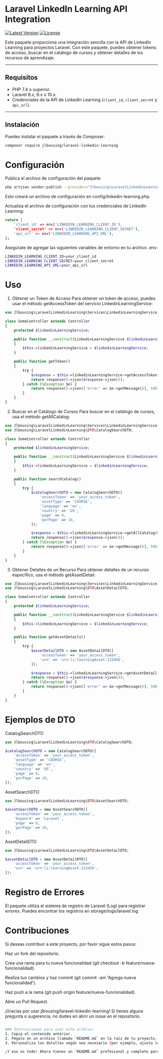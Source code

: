 # Laravel LinkedIn Learning API Integration

[![Latest Version](https://img.shields.io/packagist/v/jlbousing/laravel-linkedin-learning.svg?style=flat-square)](https://packagist.org/packages/jlbousing/laravel-linkedin-learning)
[![License](https://img.shields.io/packagist/l/jlbousing/laravel-linkedin-learning.svg?style=flat-square)](https://packagist.org/packages/jlbousing/laravel-linkedin-learning)

Este paquete proporciona una integración sencilla con la API de LinkedIn Learning para proyectos Laravel. Con este paquete, puedes obtener tokens de acceso, buscar en el catálogo de cursos y obtener detalles de los recursos de aprendizaje.

---

## Requisitos

- PHP 7.4 o superior.
- Laravel 8.x, 9.x o 10.x.
- Credenciales de la API de LinkedIn Learning (`client_id`, `client_secret` y `api_url`).

---

## Instalación

Puedes instalar el paquete a través de Composer:

```bash
composer require jlbousing/laravel-linkedin-learning
```

# Configuración

Publica el archivo de configuración del paquete

```bash
php artisan vendor:publish --provider="Jlbousing\LaravelLinkedinLearning\Providers\LinkedinLearningServiceProvider" --tag="config"
```
Esto creará un archivo de configuración en config/linkedin-learning.php.

Actualiza el archivo de configuración con tus credenciales de LinkedIn Learning:
```bash
return [
    'client_id' => env('LINKEDIN_LEARNING_CLIENT_ID'),
    'client_secret' => env('LINKEDIN_LEARNING_CLIENT_SECRET'),
    'api_url' => env('LINKEDIN_LEARNING_API_URL'),
];
```
Asegúrate de agregar las siguientes variables de entorno en tu archivo .env:
```bash
LINKEDIN_LEARNING_CLIENT_ID=your_client_id
LINKEDIN_LEARNING_CLIENT_SECRET=your_client_secret
LINKEDIN_LEARNING_API_URL=your_api_url
```

# Uso

1. Obtener un Token de Acceso
   Para obtener un token de acceso, puedes usar el método getAccessToken del servicio LinkedinLearningService:
```php
use Jlbousing\LaravelLinkedinLearning\Services\LinkedinLearningService;

class SomeController extends Controller
{
    protected $linkedinLearningService;

    public function __construct(LinkedinLearningService $linkedinLearningService)
    {
        $this->linkedinLearningService = $linkedinLearningService;
    }

    public function getToken()
    {
        try {
            $response = $this->linkedinLearningService->getAccessToken();
            return response()->json($response->json());
        } catch (\Exception $e) {
            return response()->json(['error' => $e->getMessage()], 500);
        }
    }
}
```
2. Buscar en el Catálogo de Cursos
   Para buscar en el catálogo de cursos, usa el método getAllCatalog:
```php
use Jlbousing\LaravelLinkedinLearning\Services\LinkedinLearningService;
use Jlbousing\LaravelLinkedinLearning\DTO\CatalogSearchDTO;

class SomeController extends Controller
{
    protected $linkedinLearningService;

    public function __construct(LinkedinLearningService $linkedinLearningService)
    {
        $this->linkedinLearningService = $linkedinLearningService;
    }

    public function searchCatalog()
    {
        try {
            $catalogSearchDTO = new CatalogSearchDTO([
                'accessToken' => 'your_access_token',
                'assetType' => 'COURSE',
                'language' => 'en',
                'country' => 'US',
                'page' => 0,
                'perPage' => 10,
            ]);

            $response = $this->linkedinLearningService->getAllCatalog($catalogSearchDTO);
            return response()->json($response->json());
        } catch (\Exception $e) {
            return response()->json(['error' => $e->getMessage()], 500);
        }
    }
}
```
3. Obtener Detalles de un Recurso
   Para obtener detalles de un recurso específico, usa el método getAssetDetail:
```php
use Jlbousing\LaravelLinkedinLearning\Services\LinkedinLearningService;
use Jlbousing\LaravelLinkedinLearning\DTO\AssetDetailDTO;

class SomeController extends Controller
{
    protected $linkedinLearningService;

    public function __construct(LinkedinLearningService $linkedinLearningService)
    {
        $this->linkedinLearningService = $linkedinLearningService;
    }

    public function getAssetDetails()
    {
        try {
            $assetDetailDTO = new AssetDetailDTO([
                'accessToken' => 'your_access_token',
                'urn' => 'urn:li:learningAsset:123456',
            ]);

            $response = $this->linkedinLearningService->getAssetDetail($assetDetailDTO);
            return response()->json($response->json());
        } catch (\Exception $e) {
            return response()->json(['error' => $e->getMessage()], 500);
        }
    }
}
```

# Ejemplos de DTO
CatalogSearchDTO

```php
use Jlbousing\LaravelLinkedinLearning\DTO\CatalogSearchDTO;

$catalogSearchDTO = new CatalogSearchDTO([
    'accessToken' => 'your_access_token',
    'assetType' => 'COURSE',
    'language' => 'en',
    'country' => 'US',
    'page' => 0,
    'perPage' => 10,
]);
```

AssetSearchDTO

```php
use Jlbousing\LaravelLinkedinLearning\DTO\AssetSearchDTO;

$assetSearchDTO = new AssetSearchDTO([
    'accessToken' => 'your_access_token',
    'keyword' => 'Laravel',
    'page' => 0,
    'perPage' => 10,
]);
```

AssetDetailDTO

```php
use Jlbousing\LaravelLinkedinLearning\DTO\AssetDetailDTO;

$assetDetailDTO = new AssetDetailDTO([
    'accessToken' => 'your_access_token',
    'urn' => 'urn:li:learningAsset:123456',
]);
```

# Registro de Errores
El paquete utiliza el sistema de registro de Laravel (Log) para registrar errores. Puedes encontrar los registros en storage/logs/laravel.log.

# Contribuciones
Si deseas contribuir a este proyecto, por favor sigue estos pasos:

Haz un fork del repositorio.

Crea una rama para tu nueva funcionalidad (git checkout -b feature/nueva-funcionalidad).

Realiza tus cambios y haz commit (git commit -am 'Agrega nueva funcionalidad').

Haz push a la rama (git push origin feature/nueva-funcionalidad).

Abre un Pull Request.

¡Gracias por usar jlbousing/laravel-linkedin-learning! Si tienes alguna pregunta o sugerencia, no dudes en abrir un issue en el repositorio.

```bash

### Instrucciones para usar este archivo:
1. Copia el contenido anterior.
2. Pégalo en un archivo llamado `README.md` en la raíz de tu proyecto.
3. Personaliza los detalles según sea necesario (por ejemplo, ajusta los ejemplos o agrega más secciones).

¡Y eso es todo! Ahora tienes un `README.md` profesional y completo para tu paquete. 🚀
```